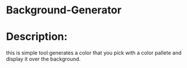 # Background-Generator
# Description:
this is simple tool generates a color that you pick with a color pallete and display it over the background.
